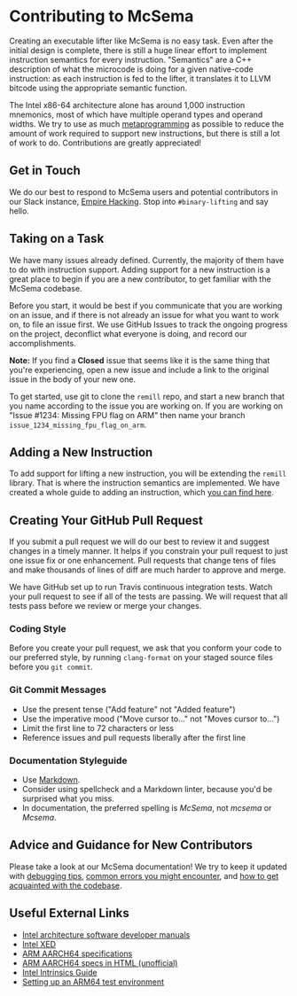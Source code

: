 # Contributing to McSema

Creating an executable lifter like McSema is no easy task. Even after the initial design is complete, there is still a huge linear effort to implement instruction semantics for every instruction. "Semantics" are a C++ description of what the microcode is doing for a given native-code instruction: as each instruction is fed to the lifter, it translates it to LLVM bitcode using the appropriate semantic function.

The Intel x86-64 architecture alone has around 1,000 instruction mnemonics, most of which have multiple operand types and operand widths. We try to use as much [metaprogramming](https://en.wikipedia.org/wiki/Template_(C%2B%2B)) as possible to reduce the amount of work required to support new instructions, but there is still a lot of work to do. Contributions are greatly appreciated!

## Get in Touch

We do our best to respond to McSema users and potential contributors in our Slack instance, [Empire Hacking](https://empirehacking.slack.com/). Stop into `#binary-lifting` and say hello.

## Taking on a Task

We have many issues already defined. Currently, the majority of them have to do with instruction support. Adding support for a new instruction is a great place to begin if you are a new contributor, to get familiar with the McSema codebase.

Before you start, it would be best if you communicate that you are working on an issue, and if there is not already an issue for what you want to work on, to file an issue first. We use GitHub Issues to track the ongoing progress on the project, deconflict what everyone is doing, and record our accomplishments.

**Note:** If you find a **Closed** issue that seems like it is the same thing that you're experiencing, open a new issue and include a link to the original issue in the body of your new one.

To get started, use git to clone the `remill` repo, and start a new branch that you name according to the issue you are working on. If you are working on "Issue #1234: Missing FPU flag on ARM" then name your branch `issue_1234_missing_fpu_flag_on_arm`.

## Adding a New Instruction

To add support for lifting a new instruction, you will be extending the `remill` library. That is where the instruction semantics are implemented. We have created a whole guide to adding an instruction, which [you can find here](https://github.com/trailofbits/remill/blob/master/docs/ADD_AN_INSTRUCTION.md).

## Creating Your GitHub Pull Request

If you submit a pull request we will do our best to review it and suggest changes in a timely manner. It helps if you constrain your pull request to just one issue fix or one enhancement. Pull requests that change tens of files and make thousands of lines of diff are much harder to approve and merge.

We have GitHub set up to run Travis continuous integration tests. Watch your pull request to see if all of the tests are passing. We will request that all tests pass before we review or merge your changes.

### Coding Style

Before you create your pull request, we ask that you conform your code to our preferred style, by running `clang-format` on your staged source files before you `git commit`.

### Git Commit Messages

* Use the present tense ("Add feature" not "Added feature")
* Use the imperative mood ("Move cursor to..." not "Moves cursor to...")
* Limit the first line to 72 characters or less
* Reference issues and pull requests liberally after the first line

### Documentation Styleguide

* Use [Markdown](https://daringfireball.net/projects/markdown).
* Consider using spellcheck and a Markdown linter, because you'd be surprised what you miss.
* In documentation, the preferred spelling is *McSema*, not *mcsema* or *Mcsema*.

## Advice and Guidance for New Contributors

Please take a look at our McSema documentation! We try to keep it updated with
[debugging tips](https://github.com/trailofbits/mcsema/blob/master/docs/DebuggingTips.md), [common errors you might encounter](https://github.com/trailofbits/mcsema/blob/master/docs/CommonErrors.md), and [how to get acquainted with the codebase](https://github.com/trailofbits/mcsema/blob/master/docs/NavigatingTheCode.md).

## Useful External Links

* [Intel architecture software developer manuals](http://www.intel.com/sdm)
* [Intel XED](https://software.intel.com/sites/landingpage/xed/ref-manual/html/index.html)
* [ARM AARCH64 specifications](https://developer.arm.com/products/architecture/a-profile/docs)
* [ARM AARCH64 specs in HTML (unofficial)](https://meriac.github.io/A64_v83A_ISA/)
* [Intel Intrinsics Guide](https://software.intel.com/sites/landingpage/IntrinsicsGuide/)
* [Setting up an ARM64 test environment](https://gist.github.com/george-hawkins/16ee37063213f348a17717a7007d2c79)

